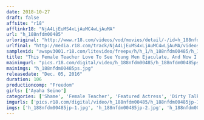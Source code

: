 ```yaml
---
date: 2018-10-27
draft: false
affsite: "r18"
afflinkr18: "NjA4LjEuMS4xLjAuMC4wLjAuMA"
url: "h_188nfdm00485"
urloriginal: "http://www.r18.com/videos/vod/movies/detail/-/id=h_188nfdm00485"
urlfinal: "http://media.r18.com/track/NjA4LjEuMS4xLjAuMC4wLjAuMA/videos/vod/movies/detail/-/id=h_188nfdm00485"
samplevid: "awspv3001.r18.com/litevideo/freepv/h/h_1/h_188nfdm00485/h_188nfdm00485_dmb_w.mp4"
title: "This Female Teacher Love To See Young Men Ejaculate, And Now I'm Being Forced To Jerk Myself Off Over And Over At School Iroha Seino"
mainimgurl: "pics.r18.com/digital/video/h_188nfdm00485/h_188nfdm00485ps.jpg"
mainimgs: "h_188nfdm00485ps.jpg"
releasedate: "Dec. 05, 2016"
duration: 106
productioncomp: "Freedom"
girls: ['Ayaha Seino']
categories: ['Shame', 'Female Teacher', 'Featured Actress', 'Dirty Talk', 'Face Sitting', 'Masochist Man', 'Hi-Def']
imgurls: ['pics.r18.com/digital/video/h_188nfdm00485/h_188nfdm00485jp-1.jpg', 'pics.r18.com/digital/video/h_188nfdm00485/h_188nfdm00485jp-2.jpg', 'pics.r18.com/digital/video/h_188nfdm00485/h_188nfdm00485jp-3.jpg', 'pics.r18.com/digital/video/h_188nfdm00485/h_188nfdm00485jp-4.jpg', 'pics.r18.com/digital/video/h_188nfdm00485/h_188nfdm00485jp-5.jpg', 'pics.r18.com/digital/video/h_188nfdm00485/h_188nfdm00485jp-6.jpg', 'pics.r18.com/digital/video/h_188nfdm00485/h_188nfdm00485jp-7.jpg', 'pics.r18.com/digital/video/h_188nfdm00485/h_188nfdm00485jp-8.jpg', 'pics.r18.com/digital/video/h_188nfdm00485/h_188nfdm00485jp-9.jpg', 'pics.r18.com/digital/video/h_188nfdm00485/h_188nfdm00485jp-10.jpg', 'pics.r18.com/digital/video/h_188nfdm00485/h_188nfdm00485jp-11.jpg', 'pics.r18.com/digital/video/h_188nfdm00485/h_188nfdm00485jp-12.jpg', 'pics.r18.com/digital/video/h_188nfdm00485/h_188nfdm00485jp-13.jpg', 'pics.r18.com/digital/video/h_188nfdm00485/h_188nfdm00485jp-14.jpg', 'pics.r18.com/digital/video/h_188nfdm00485/h_188nfdm00485jp-15.jpg', 'pics.r18.com/digital/video/h_188nfdm00485/h_188nfdm00485jp-16.jpg', 'pics.r18.com/digital/video/h_188nfdm00485/h_188nfdm00485jp-17.jpg', 'pics.r18.com/digital/video/h_188nfdm00485/h_188nfdm00485jp-18.jpg', 'pics.r18.com/digital/video/h_188nfdm00485/h_188nfdm00485jp-19.jpg', 'pics.r18.com/digital/video/h_188nfdm00485/h_188nfdm00485jp-20.jpg']
imgs: ['h_188nfdm00485jp-1.jpg', 'h_188nfdm00485jp-2.jpg', 'h_188nfdm00485jp-3.jpg', 'h_188nfdm00485jp-4.jpg', 'h_188nfdm00485jp-5.jpg', 'h_188nfdm00485jp-6.jpg', 'h_188nfdm00485jp-7.jpg', 'h_188nfdm00485jp-8.jpg', 'h_188nfdm00485jp-9.jpg', 'h_188nfdm00485jp-10.jpg', 'h_188nfdm00485jp-11.jpg', 'h_188nfdm00485jp-12.jpg', 'h_188nfdm00485jp-13.jpg', 'h_188nfdm00485jp-14.jpg', 'h_188nfdm00485jp-15.jpg', 'h_188nfdm00485jp-16.jpg', 'h_188nfdm00485jp-17.jpg', 'h_188nfdm00485jp-18.jpg', 'h_188nfdm00485jp-19.jpg', 'h_188nfdm00485jp-20.jpg']
---
```

